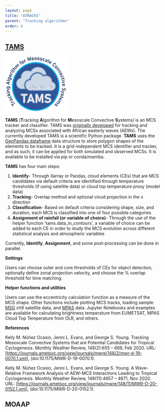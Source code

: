 ```yaml
---
layout: page
title: "ATRACKS"
parent: "Tracking algorithms"
order: 6
---
```


## [TAMS](https://tams.readthedocs.io)

<img src="https://raw.githubusercontent.com/knubez/TAMS/main/docs/_static/TAMS-logo.png"
 alt="TAMS logo"
 width="200">

**TAMS** (**T**racking **A**lgorithm for **M**esoscale Convective **S**ystems) is an MCS tracker and classifier. TAMS was [originally developed](https://doi.org/10.1175/MWR-D-19-0070.1) for tracking and analyzing MCSs associated with African easterly waves (AEWs). The currently developed TAMS is a scientific Python package. **TAMS** uses the [GeoPandas dataframe](https://geopandas.org/en/stable/docs/reference/api/geopandas.GeoDataFrame.html) data structure to store polygon shapes of the elements to be tracked. It is a grid-independent MCS identifier and tracker, and as such, it can be applied for both simulated and observed MCSs. It is available to be installed via pip or conda/mamba. 

**TAMS** has four main steps: 

1. **Identify**- Through Xarray or Pandas, cloud elements (CEs) that are MCS candidates via default criteria are identified through temperature thresholds (if using satellite data) or cloud top temperature proxy (model data) 
2. **Tracking**- Overlap method and optional cloud projection in the x direction
3. **Classification**- Based on default criteria considering shape, size, and duration, each MCS is classified into one of four possible categories 
4. **Assignment of rainfall (or variable of choice)**- Through the use of the helper function 'tams.data_in_contours', a variable of choice can be added to each CE in order to study the MCS evolution across different statistical analysis and atmospheric variables 

Currently, **Identify**, **Assignment**, and some post-processing can be done in parallel.

**Settings**

Users can choose outer and core thresholds of CEs for object detection, optionally define zonal projection velocity, and choose the % overlap threshold for time matching.

**Helper functions and utilities**

 Users can use the eccentricity calculation function as a measure of the MCS shape. Other functions include plotting MCS tracks, loading sample [MSG](https://www.eumetsat.int/0-degree-service) ch9 satellite data, and [MPAS](https://mpas-dev.github.io/) data. Jupyter Notebooks and examples are available for calculating brightness temperature from EUMETSAT, MPAS Cloud Top Temperature from OLR, and others.

**References**

Kelly M. Núñez Ocasio, Jenni L. Evans, and George S. Young. Tracking Mesoscale Convective Systems that are Potential Candidates for Tropical Cyclogenesis. Monthly Weather Review, 148(2):655 – 669, Feb 2020. URL: [https://journals.ametsoc.org/view/journals/mwre/148/2/mwr-d-19-0070.1.xml], (doi:10.1175/MWR-D-19-0070.1).

Kelly M. Núñez Ocasio, Jenni L. Evans, and George S. Young. A Wave-Relative Framework Analysis of AEW–MCS Interactions Leading to Tropical Cyclogenesis. Monthly Weather Review, 148(11):4657 – 4671, Nov 2020. URL: [https://journals.ametsoc.org/view/journals/mwre/148/11/MWR-D-20-0152.1.xml], (doi:10.1175/MWR-D-20-0152.1).

## MOAAP 
